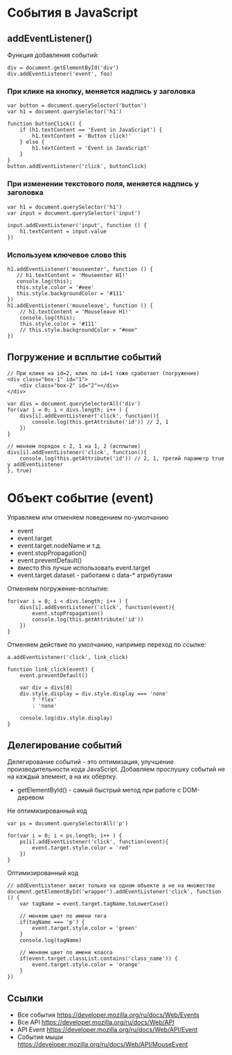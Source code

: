 # События в JavaScript

## addEventListener()
Функция добавления событий:

    div = document.getElementById('div')
    div.addEventListener('event', foo)

### При клике на кнопку, меняется надпись у заголовка
    var button = document.querySelector('button')
    var h1 = document.querySelector('h1')

    function buttonClick() {
        if (h1.textContent == 'Event in JavaScript') {
            h1.textContent = 'Button click!'
        } else {
            h1.textContent = 'Event in JavaScript'
        }
    }
    button.addEventListener('click', buttonClick)

### При изменении текстового поля, меняется надпись у заголовка
    var h1 = document.querySelector('h1')
    var input = document.querySelector('input')
    
    input.addEventListener('input', function () {
        h1.textContent = input.value
    })

### Используем ключевое слово this
    h1.addEventListener('mouseenter', function () {
       // h1.textContent = 'Mouseenter H1!'
       console.log(this);
       this.style.color = '#eee'
       this.style.backgroundColor = '#111'
    })
    h1.addEventListener('mouseleave', function () {
        // h1.textContent = 'Mouseleave H1!'
        console.log(this);
        this.style.color = '#111'
        // this.style.backgroundColor = "#eee"
    })

## Погружение и всплытие событий
    // При клике на id=2, клик по id=1 тоже сработает (погружение)
    <div class="box-1" id="1">
        <div class="box-2" id="2"></div>
    </div>
    
    var divs = document.querySelectorAll('div')
    for(var i = 0; i < divs.length; i++ ) {
        divs[i].addEventListener('click', function(){
            console.log(this.getAttribute('id')) // 2, 1
        })
    }
    
    // меняем порядок с 2, 1 на 1, 2 (всплытие)
    divs[i].addEventListener('click', function(){
        console.log(this.getAttribute('id')) // 2, 1, третий параметр true у addEventListener
    }, true)
    
# Объект событие (event)
Управляем или отменяем поведением по-умолчанию
* event
* event.target
* event.target.nodeName и т.д.
* event.stopPropagation()
* event.preventDefault()
* вместо this лучше использовать event.target
* event.target.dataset - работаем с data-* атрибутами

Отменяем погружение-всплытие:

    for(var i = 0; i < divs.length; i++ ) {
        divs[i].addEventListener('click', function(event){
            event.stopPropagation()
            console.log(this.getAttribute('id'))
        })
    }

Отменяем действие по умолчанию, например переход по ссылке:

    a.addEventListener('click', link_click)

    function link_click(event) {
        event.preventDefault()

        var div = divs[0]
        div.style.display = div.style.display === 'none'
            ? 'flex'
            : 'none'

        console.log(div.style.display)
    }

## Делегирование событий
Делегирование событий - это оптимизация, улучшение производительности кода JavaScript. Добавляем прослушку событий не на каждый элемент, а на их обёртку.
* getElementById() - самый быстрый метод при работе с DOM-деревом

Не оптимизированный код

    var ps = document.querySelectorAll('p')

    for(var i = 0; i < ps.length; i++ ) {
        ps[i].addEventListener('click', function(event){
            event.target.style.color = 'red'
        })
    }

Оптимизированный код

    // addEventListener висит только на одном объекте а не на множестве
    document.getElementById('wrapper').addEventListener('click', function () {
        var tagName = event.target.tagName.toLowerCase()

        // меняем цвет по имени тега
        if(tagName === 'p') {
            event.target.style.color = 'green'
        }
        console.log(tagName)

        // меняем цвет по имени класса
        if(event.target.classList.contains('class_name')) {
            event.target.style.color = 'orange'
        }
    })

## Ссылки
* Все события https://developer.mozilla.org/ru/docs/Web/Events<br />
* Все API https://developer.mozilla.org/ru/docs/Web/API<br />
* API Event https://developer.mozilla.org/ru/docs/Web/API/Event<br />
* События мыши https://developer.mozilla.org/ru/docs/Web/API/MouseEvent